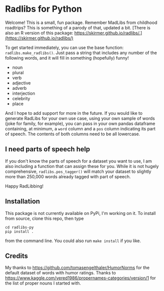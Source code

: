 # Radlibs for Python


Welcome! This is a small, fun package. Remember MadLibs from childhood roadtrips? This is something of 
a parody of that, updated a bit. [There is also an R version of this package: https://skirmer.github.io/radlibs/.](https://skirmer.github.io/radlibs/)

To get started immediately, you can use the base function: `radlibs.make_radlibs()`. Just pass a string that
includes any number of the following words, and it will fill in something (hopefully) funny!

* noun
* plural
* verb
* adjective
* adverb
* interjection
* celebrity
* place

And I hope to add support for more in the future. If you would like to generate RadLibs for your 
own use case, using your own sample of words (joke for family, for example), you can pass in your own
pandas dataframe containing, at minimum, a `word` column and a `pos` column indicating its part of speech. 
The contents of both columns need to be all lowercase.

## I need parts of speech help

If you don't know the parts of speech for a dataset you want to use, I am also including a 
function that can assign these for you. While it is not hugely comprehensive, `radlibs.pos_tagger()` will match your dataset to slightly more than 250,000 words already tagged with part of speech. 

Happy RadLibbing!

## Installation

This package is not currently available on PyPi, I'm working on it. To install from source, clone this repo, then type 

```
cd radlibs-py
pip install .
``` 

from the command line. You could also run `make install` if you like.

## Credits

My thanks to https://github.com/tomasengelthaler/HumorNorms for the default dataset of words with 
humor ratings. Thanks to https://www.kaggle.com/vered1986/propernames-categories/version/1 for 
the list of proper nouns I started with.


